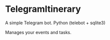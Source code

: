 # TelegramItinerary
A simple Telegram bot. Python (telebot + sqlite3)

Manages your events and tasks. 
